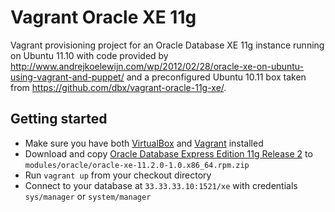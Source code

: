 Vagrant Oracle XE 11g
=====================

Vagrant provisioning project for an Oracle Database XE 11g instance running on Ubuntu 11.10 with code provided by http://www.andrejkoelewijn.com/wp/2012/02/28/oracle-xe-on-ubuntu-using-vagrant-and-puppet/ and a preconfigured Ubuntu 10.11 box taken from https://github.com/dbx/vagrant-oracle-11g-xe/.

Getting started
---------------

* Make sure you have both [VirtualBox](https://www.virtualbox.org) and [Vagrant](http://vagrantup.com) installed
* Download and copy [Oracle Database Express Edition 11g Release 2](http://www.oracle.com/technetwork/database/express-edition/downloads/index.html) to `modules/oracle/oracle-xe-11.2.0-1.0.x86_64.rpm.zip`
* Run `vagrant up` from your checkout directory
* Connect to your database at `33.33.33.10:1521/xe` with credentials `sys/manager` or `system/manager`